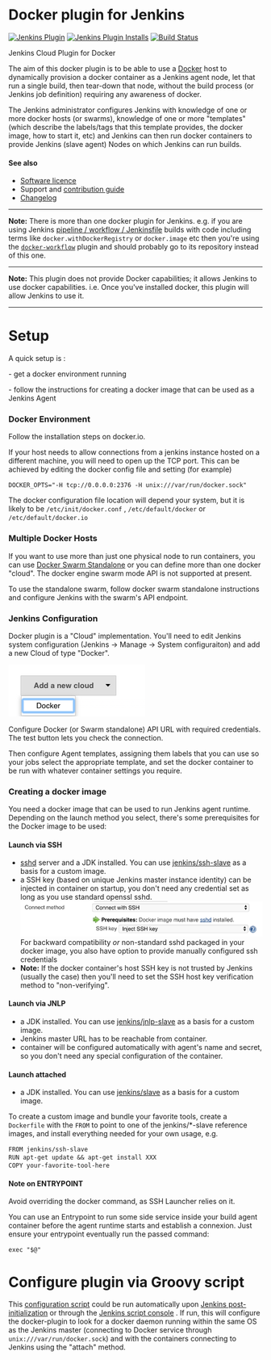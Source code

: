 # Docker plugin for Jenkins

[![Jenkins Plugin](https://img.shields.io/jenkins/plugin/v/docker.svg)](https://plugins.jenkins.io/docker)
[![Jenkins Plugin Installs](https://img.shields.io/jenkins/plugin/i/docker.svg?color=blue)](https://plugins.jenkins.io/docker)
[![Build Status](https://ci.jenkins.io/buildStatus/icon?job=Plugins/docker-plugin/master)](https://ci.jenkins.io/job/Plugins/job/docker-plugin/job/master/)

Jenkins Cloud Plugin for Docker

The aim of this docker plugin is to be able to use a
[Docker](https://docs.docker.com/)
host to dynamically provision a docker container as a Jenkins agent node,
let that run a single build,
then tear-down that node,
without the build process (or Jenkins job definition)
requiring any awareness of docker.

The Jenkins administrator configures Jenkins with
knowledge of one or more docker hosts (or swarms),
knowledge of one or more "templates"
(which describe
the labels/tags that this template provides,
the docker image,
how to start it,
etc)
and Jenkins can then run docker containers to provide Jenkins (slave agent) Nodes on which Jenkins can run builds.

#### See also
* [Software licence](LICENSE)
* Support and [contribution guide](CONTRIBUTING.md)
* [Changelog](CHANGELOG.md)

----

**Note:** There is more than one docker plugin for Jenkins.
e.g. if you are using Jenkins
[pipeline / workflow / Jenkinsfile](https://jenkins.io/doc/book/pipeline/docker/)
builds with code including terms like
`docker.withDockerRegistry`
or
`docker.image`
etc then you're using the
[`docker-workflow`](https://plugins.jenkins.io/docker-workflow)
plugin and should probably go to its repository instead of this one.

----

**Note:** This plugin does not provide Docker capabilities; it allows Jenkins to use docker capabilities.
i.e. Once you've installed docker, this plugin will allow Jenkins to use it.

----

# Setup

A quick setup is :

\- get a docker environment running

\- follow the instructions for creating a docker image that can be used
as a Jenkins Agent

### Docker Environment

Follow the installation steps on docker.io.

If your host needs to allow connections from a jenkins instance hosted on a different machine,
you will need to open up the TCP port.
This can be achieved by editing the docker config file and setting (for example)

``` syntaxhighlighter-pre
DOCKER_OPTS="-H tcp://0.0.0.0:2376 -H unix:///var/run/docker.sock"
```

The docker configuration file location will depend your system, but it
is likely to be
`/etc/init/docker.conf`
,
`/etc/default/docker`
or
`/etc/default/docker.io`


### Multiple Docker Hosts

If you want to use more than just one physical node to run containers,
you can use
[Docker Swarm Standalone](https://github.com/docker/swarm)
or you can define more than one docker "cloud".
The docker engine swarm mode API is not supported at present.

To use the standalone swarm,
follow docker swarm standalone instructions and configure Jenkins with the swarm's API endpoint.


### Jenkins Configuration

Docker plugin is a "Cloud" implementation.
You'll need to edit Jenkins system configuration
(Jenkins -> Manage -> System configuraiton)
and add a new Cloud of type "Docker".

![](docs/images/add-new-docker-cloud.png)

Configure Docker (or Swarm standalone) API URL with required credentials.
The test button lets you check the connection.

Then configure Agent templates,
assigning them labels that you can use so your jobs select the appropriate template,
and set the docker container to be run with whatever container settings you require.


### Creating a docker image

You need a docker image that can be used to run Jenkins agent runtime.
Depending on the launch method you select, there's some prerequisites
for the Docker image to be used:

#### Launch via SSH

-   [sshd](https://linux.die.net/man/8/sshd) server and a JDK installed.
    You can use
    [jenkins/ssh-slave](https://hub.docker.com/r/jenkins/ssh-slave/)
    as a basis for a custom image.
-   a SSH key (based on unique Jenkins master instance identity) can be
    injected in container on startup, you don't need any credential set
    as long as you use standard openssl sshd.  
    ![](docs/images/connect-with-ssh.png)  
    For backward compatibility *or* non-standard sshd packaged in your
    docker image, you also have option to provide manually configured
    ssh credentials
-   **Note:** If the docker container's host SSH key is not trusted by
    Jenkins (usually the case) then you'll need to set the SSH host key
    verification method to "non-verifying".

#### Launch via JNLP

-   a JDK installed.
    You can use
    [jenkins/jnlp-slave](https://hub.docker.com/r/jenkins/jnlp-slave/)
    as a basis for a custom image.
-   Jenkins master URL has to be reachable from container.
-   container will be configured automatically with agent's name and
    secret, so you don't need any special configuration of the container.

#### Launch attached

-   a JDK installed.
    You can use
    [jenkins/slave](https://hub.docker.com/r/jenkins/slave/)
    as a basis for a custom image. 

To create a custom image and bundle your favorite tools,
create a `Dockerfile` with the `FROM` to point to one of the
jenkins/\*-slave
reference images,
and install everything needed for your own usage, e.g.

```
FROM jenkins/ssh-slave
RUN apt-get update && apt-get install XXX
COPY your-favorite-tool-here
```


#### Note on ENTRYPOINT

Avoid overriding the docker command, as SSH Launcher relies on it.

You can use an Entrypoint to run some side service inside your build
agent container before the agent runtime starts and establish a
connexion.
Just ensure your entrypoint eventually run the passed command:

    exec "$@"

# Configure plugin via Groovy script

This
[configuration script](docs/attachments/docker-plugin-configuration-script.groovy)
could be run automatically upon
[Jenkins post-initialization](https://wiki.jenkins.io/display/JENKINS/Post-initialization+script)
or through the
[Jenkins script console](https://wiki.jenkins.io/display/JENKINS/Jenkins+Script+Console)
.
If run,
this will configure the docker-plugin to look for a docker daemon running within the same OS as the Jenkins master
(connecting to Docker service through `unix:///var/run/docker.sock`)
and with the containers connecting to Jenkins using the "attach" method.
